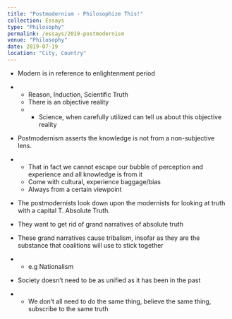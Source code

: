 ```yaml
---
title: "Postmodernism - Philosophize This!"
collection: Essays
type: "Philosophy"
permalink: /essays/2019-postmodernism
venue: "Philosophy"
date: 2019-07-19
location: "City, Country"
---
```


- Modern is in reference to enlightenment period  
- - Reason, Induction, Scientific Truth 
  - There is an objective reality  
  - - Science, when carefully utilized can tell us about this objective reality  

- Postmodernism asserts the knowledge is not from a non-subjective lens.  

- - That in fact we cannot escape our bubble of perception and experience and all knowledge is from it  
  - Come with cultural, experience baggage/bias 
  - Always from a certain viewpoint  

-  The postmodernists look down upon the modernists for looking at truth with a capital T. Absolute Truth. 

- They want to get rid of grand narratives of absolute truth  

- These grand narratives cause tribalism, insofar as they are the substance that coalitions will use to stick together 

- - e.g Nationalism 

- Society doesn’t need to be as unified as it has been in the past 

- - We don’t all need to do the same thing, believe the same thing, subscribe to the same truth 

    

​     